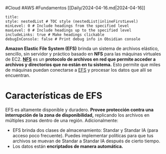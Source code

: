 #Cloud #AWS #Fundamentos
[[Daily/2024-04-16.md|2024-04-16]]
```table-of-contents
title: 
style: nestedList # TOC style (nestedList|inlineFirstLevel)
minLevel: 0 # Include headings from the specified level
maxLevel: 0 # Include headings up to the specified level
includeLinks: true # Make headings clickable
debugInConsole: false # Print debug info in Obsidian console
```
**Amazon Elastic File System (EFS)** brinda un sistema de archivos elástico, sencillo, sin servidor y práctico basado en **NFS** para las máquinas virtuales de EC2.
[**NFS**](https://www.computerweekly.com/es/definicion/Sistema-de-archivos-de-red-NFS) es un **protocolo de archivos en red que permite acceder a archivos y directorios que no están en tu sistema.** Esto permite que miles de máquinas puedan conectarse a [EFS](https://aws.amazon.com/es/efs/) y procesar los datos que allí se encuentran.
# Características de EFS
EFS es altamente disponible y duradero. **Provee protección contra una interrupción de la zona de disponibilidad,** replicando los archivos en múltiples zonas dentro de una región.
Adicionalmente:
- EFS brinda dos clases de almacenamiento: Standar y Standar IA (para acceso poco frecuente). Puedes implementar políticas para que tus archivos se muevan de Standar a Standar IA después de cierto tiempo.
- Los datos están **encriptados de manera automática.**